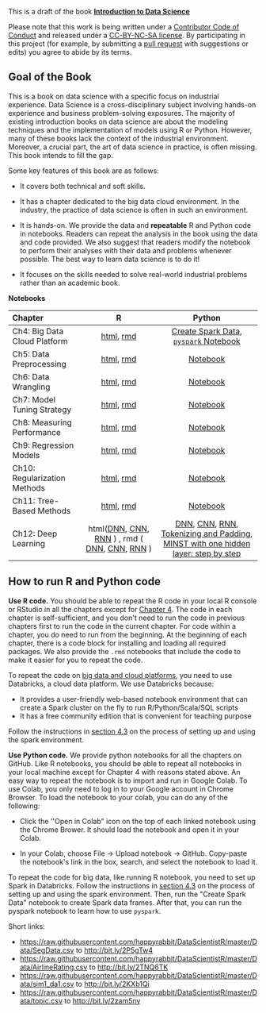 This is a draft of the book [**Introduction to Data Science**](http://scientistcafe.com/IDS/)

Please note that this work is being written under a [Contributor Code of Conduct](https://github.com/happyrabbit/IntroDataScience/blob/master/CONDUCT.md) and released under a [CC-BY-NC-SA license](https://creativecommons.org/licenses/by-nc-sa/3.0/us/). By participating in this project (for example, by submitting a [pull request](https://github.com/happyrabbit/IntroDataScience/issues) with suggestions or edits) you agree to abide by its terms. 

## Goal of the Book

This is a book on data science with a specific focus on industrial experience. Data Science is a cross-disciplinary subject involving hands-on experience and business problem-solving exposures. The majority of existing introduction books on data science are about the modeling techniques and the implementation of models using R or Python. However, many of these books lack the context of the industrial environment. Moreover, a crucial part, the art of data science in practice, is often missing. This book intends to fill the gap.

Some key features of this book are as follows:

- It covers both technical and soft skills.

- It has a chapter dedicated to the big data cloud environment. In the industry, the practice of data science is often in such an environment.

- It is hands-on. We provide the data and **repeatable** R and Python code in notebooks. Readers can repeat the analysis in the book using the data and code provided. We also suggest that readers modify the notebook to perform their analyses with their data and problems whenever possible. The best way to learn data science is to do it!

- It focuses on the skills needed to solve real-world industrial problems rather than an academic book.


**Notebooks**

| Chapter | R | Python |
| :--- | :---: | :---: |
| Ch4: Big Data Cloud Platform | [html](https://scientistcafe.com/ids/r/ch4), [rmd](https://raw.githubusercontent.com/happyrabbit/linhui.org/gh-pages/IDS/R/Ch4.Rmd) | [Create Spark Data](https://github.com/happyrabbit/IntroDataScience/blob/master/Python/LoadDatasetSpark.ipynb), [`pyspark` Notebook](https://github.com/happyrabbit/IntroDataScience/blob/master/Python/PysparkETL.ipynb)  |
|Ch5: Data Preprocessing | [html](https://scientistcafe.com/ids/r/ch5), [rmd](https://raw.githubusercontent.com/happyrabbit/linhui.org/gh-pages/IDS/R/Ch5.Rmd) | [Notebook](https://github.com/happyrabbit/IntroDataScience/blob/master/Python/DataPreprocessing.ipynb) |
|Ch6: Data Wrangling |  [html](https://scientistcafe.com/ids/r/ch6),  [rmd](https://raw.githubusercontent.com/happyrabbit/linhui.org/gh-pages/IDS/R/Ch6.Rmd) | [Notebook](https://github.com/happyrabbit/IntroDataScience/blob/master/Python/DataWrangling.ipynb) |
|Ch7: Model Tuning Strategy |  [html](https://scientistcafe.com/ids/r/ch7), [rmd](https://raw.githubusercontent.com/happyrabbit/linhui.org/gh-pages/IDS/R/Ch7.Rmd) |  [Notebook](https://github.com/happyrabbit/IntroDataScience/blob/master/Python/Model_Tuning_Strategy.ipynb) |
|Ch8: Measuring Performance | [html](https://scientistcafe.com/ids/r/ch8), [rmd](https://raw.githubusercontent.com/happyrabbit/linhui.org/gh-pages/IDS/R/Ch8.Rmd) | [Notebook](https://github.com/happyrabbit/IntroDataScience/blob/master/Python/Measuring_Performance.ipynb) |
|Ch9: Regression Models | [html](https://scientistcafe.com/ids/r/ch9), [rmd](https://raw.githubusercontent.com/happyrabbit/linhui.org/gh-pages/IDS/R/Ch9.Rmd) | [Notebook](https://github.com/happyrabbit/IntroDataScience/blob/master/Python/Regression_Models.ipynb) |
|Ch10: Regularization Methods | [html](https://scientistcafe.com/ids/r/ch10), [rmd](https://raw.githubusercontent.com/happyrabbit/linhui.org/gh-pages/IDS/R/ch10.Rmd) | [Notebook](https://github.com/happyrabbit/IntroDataScience/blob/master/Python/Regularization_Methods.ipynb) |
|Ch11: Tree-Based Methods | [html](https://scientistcafe.com/ids/r/ch11), [rmd](https://raw.githubusercontent.com/happyrabbit/linhui.org/gh-pages/IDS/R/ch11.Rmd) |  [Notebook](https://github.com/happyrabbit/IntroDataScience/blob/master/Python/TreeBasedModels.ipynb) |
|Ch12:  Deep Learning | html([DNN](https://scientistcafe.com/ids/r/ch12dnn),  [CNN](https://scientistcafe.com/ids/r/ch12cnn), [RNN](https://scientistcafe.com/ids/r/ch12rnn) ) , rmd ( [DNN](https://raw.githubusercontent.com/happyrabbit/linhui.org/gh-pages/IDS/R/Ch12DNN.Rmd), [CNN](https://raw.githubusercontent.com/happyrabbit/linhui.org/gh-pages/IDS/R/Ch12CNN.Rmd), [RNN](https://raw.githubusercontent.com/happyrabbit/linhui.org/gh-pages/IDS/R/Ch12RNN.Rmd) ) | [DNN](https://github.com/happyrabbit/IntroDataScience/blob/master/Python/FFNN.ipynb), [CNN](https://github.com/happyrabbit/IntroDataScience/blob/master/Python/CNN.ipynb), [RNN](https://github.com/happyrabbit/IntroDataScience/blob/master/Python/RNN.ipynb), [Tokenizing and Padding](https://github.com/happyrabbit/IntroDataScience/blob/master/Python/TokenizingPadding.ipynb), [MINST with one hidden layer: step by step](https://github.com/happyrabbit/IntroDataScience/blob/master/Python/MINST_with_one_hidden_layer.ipynb) |

## How to run R and Python code

**Use R code.** You should be able to repeat the R code in your local R console or RStudio in all the chapters except for [Chapter 4](https://scientistcafe.com/ids/bigdatacloudplatform.html). The code in each chapter is self-sufficient, and you don't need to run the code in previous chapters first to run the code in the current chapter. For code within a chapter, you do need to run from the beginning.  At the beginning of each chapter, there is a code block for installing and loading all required packages. We also provide the `.rmd` notebooks that include the code to make it easier for you to repeat the code.  

To repeat the code on [big data and cloud platforms](https://scientistcafe.com/ids/bigdatacloudplatform.html), you need to use Databricks, a cloud data platform. We use Databricks because:

- It provides a user-friendly web-based notebook environment that can create a Spark cluster on the fly to run R/Python/Scala/SQL scripts
- It has a free community edition that is convenient for teaching purpose

Follow the instructions in [section 4.3](https://scientistcafe.com/ids/cloudenvironment) on the process of setting up and using the spark environment.

**Use Python code.** We provide python notebooks for all the chapters on GitHub. Like R notebooks, you should be able to repeat all notebooks in your local machine except for Chapter 4 with reasons stated above. An easy way to repeat the notebook is to import and run in Google Colab. To use Colab, you only need to log in to your Google account in Chrome Browser. To load the notebook to your colab, you can do any of the following:

- Click the ''Open in Colab" icon on the top of each linked notebook using the Chrome Brower. It should load the notebook and open it in your Colab. 

- In your Colab, choose File -> Upload notebook -> GitHub. Copy-paste the notebook's link in the box, search, and select the notebook to load it.
    
To repeat the code for big data, like running R notebook, you need to set up Spark in Databricks. Follow the instructions in [section 4.3](https://scientistcafe.com/ids/cloudenvironment) on the process of setting up and using the spark environment. Then, run the "Create Spark Data" notebook to create Spark data frames. After that, you can run the pyspark notebook to learn how to use `pyspark`. 

Short links:

- https://raw.githubusercontent.com/happyrabbit/DataScientistR/master/Data/SegData.csv to http://bit.ly/2P5gTw4
- https://raw.githubusercontent.com/happyrabbit/DataScientistR/master/Data/AirlineRating.csv to http://bit.ly/2TNQ6TK
- https://raw.githubusercontent.com/happyrabbit/DataScientistR/master/Data/sim1_da1.csv to http://bit.ly/2KXb1Qi
- https://raw.githubusercontent.com/happyrabbit/DataScientistR/master/Data/topic.csv to http://bit.ly/2zam5ny
